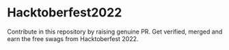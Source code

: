 # Hacktoberfest2022
Contribute in this repository by raising genuine PR. Get verified, merged and earn the free swags from Hacktoberfest 2022.
